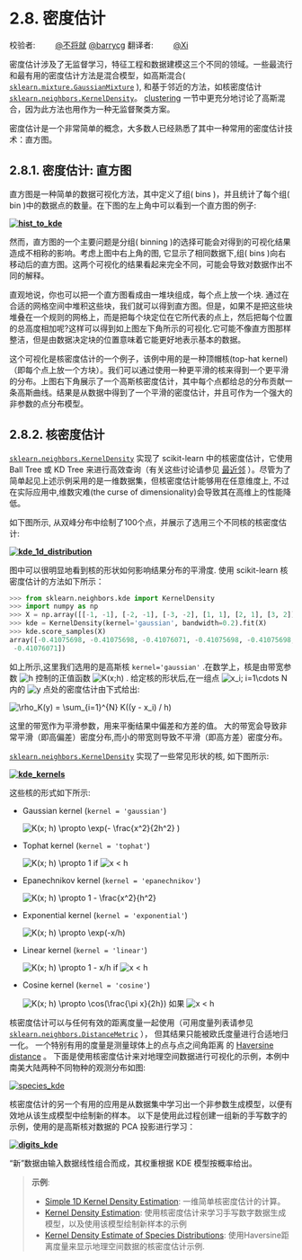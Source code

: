# 2.8. 密度估计

校验者:
        [@不将就](https://github.com/apachecn/scikit-learn-doc-zh)
        [@barrycg](https://github.com/barrycg)
翻译者:
        [@Xi](https://github.com/apachecn/scikit-learn-doc-zh)

密度估计涉及了无监督学习，特征工程和数据建模这三个不同的领域。一些最流行和最有用的密度估计方法是混合模型，如高斯混合( [`sklearn.mixture.GaussianMixture`](https://scikit-learn.org/stable/modules/generated/sklearn.mixture.GaussianMixture.html#sklearn.mixture.GaussianMixture "sklearn.mixture.GaussianMixture") ), 和基于邻近的方法，如核密度估计[`sklearn.neighbors.KernelDensity`](https://scikit-learn.org/stable/modules/generated/sklearn.neighbors.KernelDensity.html#sklearn.neighbors.KernelDensity "sklearn.neighbors.KernelDensity")。 [clustering](clustering.html#clustering) 一节中更充分地讨论了高斯混合，因为此方法也用作为一种无监督聚类方案。

密度估计是一个非常简单的概念，大多数人已经熟悉了其中一种常用的密度估计技术：直方图。

## 2.8.1. 密度估计: 直方图

直方图是一种简单的数据可视化方法，其中定义了组( bins )，并且统计了每个组( bin )中的数据点的数量。在下图的左上角中可以看到一个直方图的例子:

**[![hist_to_kde](img/10a8344b866fca53744b728ef788a668.jpg)](https://scikit-learn.org/stable/auto_examples/neighbors/plot_kde_1d.html)**

然而，直方图的一个主要问题是分组( binning )的选择可能会对得到的可视化结果造成不相称的影响。考虑上图中右上角的图, 它显示了相同数据下,组( bins )向右移动后的直方图。这两个可视化的结果看起来完全不同，可能会导致对数据作出不同的解释。

直观地说，你也可以把一个直方图看成由一堆块组成，每个点上放一个块. 通过在合适的网格空间中堆积这些块，我们就可以得到直方图。但是，如果不是把这些块堆叠在一个规则的网格上，而是把每个块定位在它所代表的点上，然后把每个位置的总高度相加呢?这样可以得到如上图左下角所示的可视化.它可能不像直方图那样整洁，但是由数据决定块的位置意味着它能更好地表示基本的数据。

这个可视化是核密度估计的一个例子，该例中用的是一种顶帽核(top-hat kernel)（即每个点上放一个方块）。我们可以通过使用一种更平滑的核来得到一个更平滑的分布。上图右下角展示了一个高斯核密度估计，其中每个点都给总的分布贡献一条高斯曲线。结果是从数据中得到了一个平滑的密度估计，并且可作为一个强大的非参数的点分布模型。

## 2.8.2. 核密度估计

[`sklearn.neighbors.KernelDensity`](https://scikit-learn.org/stable/modules/generated/sklearn.neighbors.KernelDensity.html#sklearn.neighbors.KernelDensity "sklearn.neighbors.KernelDensity") 实现了 scikit-learn 中的核密度估计，它使用 Ball Tree 或 KD Tree 来进行高效查询（有关这些讨论请参见 [最近邻](neighbors.html#neighbors) ）。尽管为了简单起见上述示例采用的是一维数据集，但核密度估计能够用在任意维度上, 不过在实际应用中,维数灾难(the curse of dimensionality)会导致其在高维上的性能降低。

如下图所示, 从双峰分布中绘制了100个点，并展示了选用三个不同核的核密度估计:

**[![kde_1d_distribution](img/dda3ed622f104bd7e6abffbcb1691998.jpg)](https://scikit-learn.org/stable/auto_examples/neighbors/plot_kde_1d.html)**

图中可以很明显地看到核的形状如何影响结果分布的平滑度. 使用 scikit-learn 核密度估计的方法如下所示：

```py
>>> from sklearn.neighbors.kde import KernelDensity
>>> import numpy as np
>>> X = np.array([[-1, -1], [-2, -1], [-3, -2], [1, 1], [2, 1], [3, 2]])
>>> kde = KernelDensity(kernel='gaussian', bandwidth=0.2).fit(X)
>>> kde.score_samples(X)
array([-0.41075698, -0.41075698, -0.41076071, -0.41075698, -0.41075698,
 -0.41076071])

```

如上所示,这里我们选用的是高斯核 `kernel='gaussian'` .在数学上，核是由带宽参数 ![h](img/c5f49595b56010ad04fce358940848e5.jpg) 控制的正值函数 ![K(x;h)](img/3dae1c97513f643047c2e33ee90ca8b5.jpg) . 给定核的形状后,在一组点 ![x_i; i=1\cdots N](img/fae30a190cd9e5f5d06f534d956df5f5.jpg) 内的 ![y](img/0775c03fc710a24df297dedcec515aaf.jpg) 点处的密度估计由下式给出:

![\rho_K(y) = \sum_{i=1}^{N} K((y - x_i) / h)](img/8c8211edce4dbaeb44032f8d71a12135.jpg)

这里的带宽作为平滑参数，用来平衡结果中偏差和方差的值。 大的带宽会导致非常平滑（即高偏差）密度分布,而小的带宽则导致不平滑（即高方差）密度分布。

[`sklearn.neighbors.KernelDensity`](https://scikit-learn.org/stable/modules/generated/sklearn.neighbors.KernelDensity.html#sklearn.neighbors.KernelDensity "sklearn.neighbors.KernelDensity") 实现了一些常见形状的核, 如下图所示:

**[![kde_kernels](img/f1fc9ca63c663059f76c2af6729189d1.jpg)](https://scikit-learn.org/stable/auto_examples/neighbors/plot_kde_1d.html)**

这些核的形式如下所示:

*   Gaussian kernel (`kernel = 'gaussian'`)

    ![K(x; h) \propto \exp(- \frac{x^2}{2h^2} )](img/a960dd9452e5e5da7b211f6fdc120a0d.jpg)

*   Tophat kernel (`kernel = 'tophat'`)

    ![K(x; h) \propto 1](img/2a58cf81e4ccf9022d6033557d49aed5.jpg) if ![x &lt; h](img/7d1d547b1a46ad827caeb7f0e85b213d.jpg)

*   Epanechnikov kernel (`kernel = 'epanechnikov'`)

    ![K(x; h) \propto 1 - \frac{x^2}{h^2}](img/088266f72839f4195c9058dfd17d778b.jpg)

*   Exponential kernel (`kernel = 'exponential'`)

    ![K(x; h) \propto \exp(-x/h)](img/3944d32654b4bf939d248b496f950b10.jpg)

*   Linear kernel (`kernel = 'linear'`)

    ![K(x; h) \propto 1 - x/h](img/81da9e05103270be5e500ebc67cd1b45.jpg) if ![x &lt; h](img/7d1d547b1a46ad827caeb7f0e85b213d.jpg)

*   Cosine kernel (`kernel = 'cosine'`)

    ![K(x; h) \propto \cos(\frac{\pi x}{2h})](img/6b0371e0d33eebe00fe5ec3d59de5b43.jpg) 如果 ![x &lt; h](img/7d1d547b1a46ad827caeb7f0e85b213d.jpg)

核密度估计可以与任何有效的距离度量一起使用（可用度量列表请参见 [`sklearn.neighbors.DistanceMetric`](https://scikit-learn.org/stable/modules/generated/sklearn.neighbors.DistanceMetric.html#sklearn.neighbors.DistanceMetric "sklearn.neighbors.DistanceMetric") ）， 但其结果只能被欧氏度量进行合适地归一化。 一个特别有用的度量是测量球体上的点与点之间角距离 的 [Haversine distance](https://en.wikipedia.org/wiki/Haversine_formula) 。 下面是使用核密度估计来对地理空间数据进行可视化的示例，本例中南美大陆两种不同物种的观测分布如图:

[![species_kde](img/97b3ab2cc18a43b00c07a1cf6e118798.jpg)](https://scikit-learn.org/stable/auto_examples/neighbors/plot_species_kde.html)

核密度估计的另一个有用的应用是从数据集中学习出一个非参数生成模型，以便有效地从该生成模型中绘制新的样本。 以下是使用此过程创建一组新的手写数字的示例，使用的是高斯核对数据的 PCA 投影进行学习：

**[![digits_kde](img/de6303ad5b9808c7ae8c64ddc632d893.jpg)](https://scikit-learn.org/stable/auto_examples/neighbors/plot_digits_kde_sampling.html)**

“新”数据由输入数据线性组合而成，其权重根据 KDE 模型按概率给出。

> **示例**:
>*   [Simple 1D Kernel Density Estimation](https://scikit-learn.org/stable/auto_examples/neighbors/plot_kde_1d.html#sphx-glr-auto-examples-neighbors-plot-kde-1d-py): 一维简单核密度估计的计算。
>*   [Kernel Density Estimation](https://scikit-learn.org/stable/auto_examples/neighbors/plot_digits_kde_sampling.html#sphx-glr-auto-examples-neighbors-plot-digits-kde-sampling-py): 使用核密度估计来学习手写数字数据生成模型，以及使用该模型绘制新样本的示例
>*   [Kernel Density Estimate of Species Distributions](https://scikit-learn.org/stable/auto_examples/neighbors/plot_species_kde.html#sphx-glr-auto-examples-neighbors-plot-species-kde-py): 使用Haversine距离度量来显示地理空间数据的核密度估计示例.
